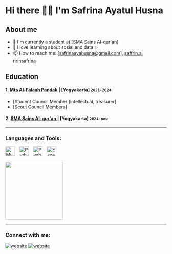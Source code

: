 # Hi there 👋🏼 I'm Safrina Ayatul Husna

## About me
- 🔭 I'm currently a student at [SMA Sains Al-qur'an]
- 💬 I love learning about sosial and data ✨
- 📫 How to reach me: [safrinaayahusna@gmail.com], [saffrin.a](https://www.instagram.com/[saffrin.a]), [ririnsafrina](https://t.me/[ririnsafrina])

## Education

#### 1. [Mts Al-Falaah Pandak](https://www.instagram.com/) | [Yogyakarta] `2021-2024`
- [Student Council Member (intellectual, treasurer]
- [Scout Council Members]
#### 2. [SMA Sains Al-qur'an ](https://www.instagram.com/) | [Yogyakarta] `2024-now`

---

### Languages and Tools:

[<img align="left" alt="MySQL" width="30px" src="https://cdn.jsdelivr.net/gh/devicons/devicon/icons/mysql/mysql-original.svg" style="padding-right:10px;" />][webku]
[<img align="left" alt="Python" width="30px" src="https://upload.wikimedia.org/wikipedia/commons/thumb/c/c3/Python-logo-notext.svg/110px-Python-logo-notext.svg.png?20100317150552" style="padding-right:10px;" />][webku]
[<img align="left" alt="Pycharm" width="30px" src="https://upload.wikimedia.org/wikipedia/commons/thumb/1/1d/PyCharm_Icon.svg/220px-PyCharm_Icon.svg.png" style="padding-right:10px;" />][webku]
[<img align="left" alt="Excel" width="30px" src="https://is2-ssl.mzstatic.com/image/thumb/Purple126/v4/a8/fd/5a/a8fd5a84-c6f1-355f-3b9f-6e86598efaa3/XCEL.png/1200x630bb.png" style="padding-right:10px;" />][webku]

<br />
<br />

<p align="left">
<a href="https://github.com/safrinahusna">
<img height="180em" src="https://github-readme-stats-eight-theta.vercel.app/api?username=safrinahusna&show_icons=true&theme=algolia&include_all_commits=true&count_private=true"/>
</a>
</p>

---

### Connect with me:

[![website](./img/instagram-light.svg)](https://instagram.com/[saffrin.a]/#gh-light-mode-only)
[![website](./img/instagram-dark.svg)](https://instagram.com/[saffrin.a]/#gh-dark-mode-only)

[webku]: https://github.com/safrinahusna


